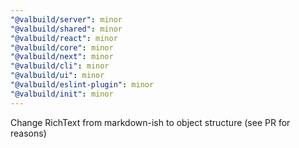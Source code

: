 ```yaml
---
"@valbuild/server": minor
"@valbuild/shared": minor
"@valbuild/react": minor
"@valbuild/core": minor
"@valbuild/next": minor
"@valbuild/cli": minor
"@valbuild/ui": minor
"@valbuild/eslint-plugin": minor
"@valbuild/init": minor
---
```


Change RichText from markdown-ish to object structure (see PR for reasons)
